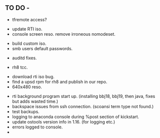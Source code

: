 TO DO -
-------

- tfremote access? 
+ update RTI iso.
+ console screen reso. remove irroneous nomodeset.
- build custom iso.
- smb users default passwords.
+ auditd fixes.
- rh8 tcc.
+ download rti iso bug.
+ find a upsd rpm for rh8 and publish in our repo.
+ 640x480 reso.
- rti background program start up. (installing bbj18, bbj19, then java, fixes but adds wasted time.)
- backspace issues from ssh connection. (scoansi term type not found.)
- test backups.
- logging to anaconda console during %post section of kickstart. 
- update ostools version info in 1.16. (for logging etc.)
- errors logged to console.
-      
